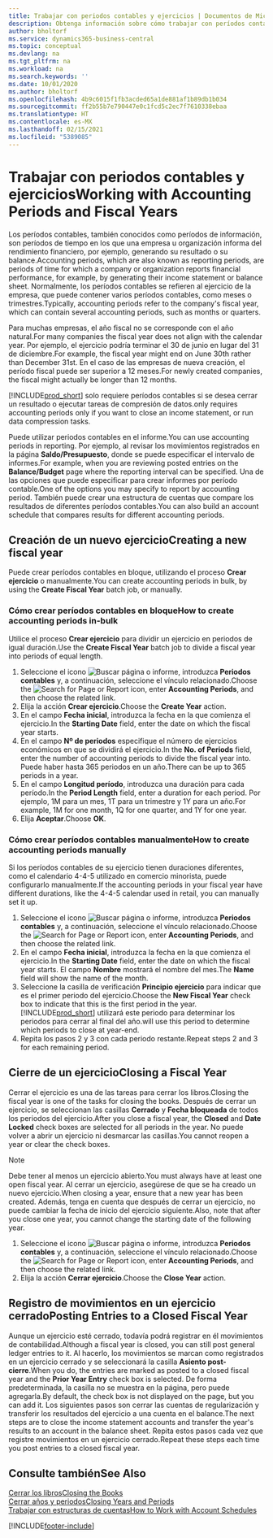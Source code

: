 ```yaml
---
title: Trabajar con periodos contables y ejercicios | Documentos de Microsoft
description: Obtenga información sobre cómo trabajar con períodos contables para definir cuándo empresa elabora los informes de rendimiento financiero.
author: bholtorf
ms.service: dynamics365-business-central
ms.topic: conceptual
ms.devlang: na
ms.tgt_pltfrm: na
ms.workload: na
ms.search.keywords: ''
ms.date: 10/01/2020
ms.author: bholtorf
ms.openlocfilehash: 4b9c6015f1fb3acded65a1de881af1b89db1b034
ms.sourcegitcommit: ff2b55b7e790447e0c1fcd5c2ec7f7610338ebaa
ms.translationtype: HT
ms.contentlocale: es-MX
ms.lasthandoff: 02/15/2021
ms.locfileid: "5389085"
---
```

# <a name="working-with-accounting-periods-and-fiscal-years"></a><span data-ttu-id="d6535-103">Trabajar con periodos contables y ejercicios</span><span class="sxs-lookup"><span data-stu-id="d6535-103">Working with Accounting Periods and Fiscal Years</span></span>

<span data-ttu-id="d6535-104">Los períodos contables, también conocidos como períodos de información, son períodos de tiempo en los que una empresa u organización informa del rendimiento financiero, por ejemplo, generando su resultado o su balance.</span><span class="sxs-lookup"><span data-stu-id="d6535-104">Accounting periods, which are also known as reporting periods, are periods of time for which a company or organization reports financial performance, for example, by generating their income statement or balance sheet.</span></span> <span data-ttu-id="d6535-105">Normalmente, los períodos contables se refieren al ejercicio de la empresa, que puede contener varios períodos contables, como meses o trimestres.</span><span class="sxs-lookup"><span data-stu-id="d6535-105">Typically, accounting periods refer to the company's fiscal year, which can contain several accounting periods, such as months or quarters.</span></span>

<span data-ttu-id="d6535-106">Para muchas empresas, el año fiscal no se corresponde con el año natural.</span><span class="sxs-lookup"><span data-stu-id="d6535-106">For many companies the fiscal year does not align with the calendar year.</span></span> <span data-ttu-id="d6535-107">Por ejemplo, el ejercicio podría terminar el 30 de junio en lugar del 31 de diciembre.</span><span class="sxs-lookup"><span data-stu-id="d6535-107">For example, the fiscal year might end on June 30th rather than December 31st.</span></span> <span data-ttu-id="d6535-108">En el caso de las empresas de nueva creación, el período fiscal puede ser superior a 12 meses.</span><span class="sxs-lookup"><span data-stu-id="d6535-108">For newly created companies, the fiscal might actually be longer than 12 months.</span></span>  

[!INCLUDE[prod_short](includes/prod_short.md)] <span data-ttu-id="d6535-109">solo requiere períodos contables si se desea cerrar un resultado o ejecutar tareas de compresión de datos.</span><span class="sxs-lookup"><span data-stu-id="d6535-109">only requires accounting periods only if you want to close an income statement, or run data compression tasks.</span></span> 

<span data-ttu-id="d6535-110">Puede utilizar periodos contables en el informe.</span><span class="sxs-lookup"><span data-stu-id="d6535-110">You can use accounting periods in reporting.</span></span> <span data-ttu-id="d6535-111">Por ejemplo, al revisar los movimientos registrados en la página **Saldo/Presupuesto**, donde se puede especificar el intervalo de informes.</span><span class="sxs-lookup"><span data-stu-id="d6535-111">For example, when you are reviewing posted entries on the **Balance/Budget** page where the reporting interval can be specified.</span></span> <span data-ttu-id="d6535-112">Una de las opciones que puede especificar para crear informes por período contable.</span><span class="sxs-lookup"><span data-stu-id="d6535-112">One of the options you may specify to report by accounting period.</span></span> <span data-ttu-id="d6535-113">También puede crear una estructura de cuentas que compare los resultados de diferentes períodos contables.</span><span class="sxs-lookup"><span data-stu-id="d6535-113">You can also build an account schedule that compares results for different accounting periods.</span></span>

## <a name="creating-a-new-fiscal-year"></a><span data-ttu-id="d6535-114">Creación de un nuevo ejercicio</span><span class="sxs-lookup"><span data-stu-id="d6535-114">Creating a new fiscal year</span></span>

<span data-ttu-id="d6535-115">Puede crear períodos contables en bloque, utilizando el proceso **Crear ejercicio** o manualmente.</span><span class="sxs-lookup"><span data-stu-id="d6535-115">You can create accounting periods in bulk, by using the **Create Fiscal Year** batch job, or manually.</span></span>

### <a name="how-to-create-accounting-periods-in-bulk"></a><span data-ttu-id="d6535-116">Cómo crear períodos contables en bloque</span><span class="sxs-lookup"><span data-stu-id="d6535-116">How to create accounting periods in-bulk</span></span>

<span data-ttu-id="d6535-117">Utilice el proceso **Crear ejercicio** para dividir un ejercicio en periodos de igual duración.</span><span class="sxs-lookup"><span data-stu-id="d6535-117">Use the **Create Fiscal Year** batch job to divide a fiscal year into periods of equal length.</span></span>  

1. <span data-ttu-id="d6535-118">Seleccione el icono ![Buscar página o informe](media/ui-search/search_small.png "Icono Buscar página o informe"), introduzca **Periodos contables** y, a continuación, seleccione el vínculo relacionado.</span><span class="sxs-lookup"><span data-stu-id="d6535-118">Choose the ![Search for Page or Report](media/ui-search/search_small.png "Search for Page or Report icon") icon, enter **Accounting Periods**, and then choose the related link.</span></span>  
2. <span data-ttu-id="d6535-119">Elija la acción **Crear ejercicio**.</span><span class="sxs-lookup"><span data-stu-id="d6535-119">Choose the **Create Year** action.</span></span>  <!--What about the Scheduling option? Should we mention that? There's also the Report Output Type field...-->
3. <span data-ttu-id="d6535-120">En el campo **Fecha inicial**, introduzca la fecha en la que comienza el ejercicio.</span><span class="sxs-lookup"><span data-stu-id="d6535-120">In the **Starting Date** field, enter the date on which the fiscal year starts.</span></span>  
4. <span data-ttu-id="d6535-121">En el campo **Nº de periodos** especifique el número de ejercicios económicos en que se dividirá el ejercicio.</span><span class="sxs-lookup"><span data-stu-id="d6535-121">In the **No. of Periods** field, enter the number of accounting periods to divide the fiscal year into.</span></span> <span data-ttu-id="d6535-122">Puede haber hasta 365 periodos en un año.</span><span class="sxs-lookup"><span data-stu-id="d6535-122">There can be up to 365 periods in a year.</span></span>  
5. <span data-ttu-id="d6535-123">En el campo **Longitud período**, introduzca una duración para cada período.</span><span class="sxs-lookup"><span data-stu-id="d6535-123">In the **Period Length** field, enter a duration for each period.</span></span> <span data-ttu-id="d6535-124">Por ejemplo, 1M para un mes, 1T para un trimestre y 1Y para un año.</span><span class="sxs-lookup"><span data-stu-id="d6535-124">For example, 1M for one month, 1Q for one quarter, and 1Y for one year.</span></span>  
6. <span data-ttu-id="d6535-125">Elija **Aceptar**.</span><span class="sxs-lookup"><span data-stu-id="d6535-125">Choose **OK**.</span></span>  

### <a name="how-to-create-accounting-periods-manually"></a><span data-ttu-id="d6535-126">Cómo crear períodos contables manualmente</span><span class="sxs-lookup"><span data-stu-id="d6535-126">How to create accounting periods manually</span></span>

<span data-ttu-id="d6535-127">Si los períodos contables de su ejercicio tienen duraciones diferentes, como el calendario 4-4-5 utilizado en comercio minorista, puede configurarlo manualmente.</span><span class="sxs-lookup"><span data-stu-id="d6535-127">If the accounting periods in your fiscal year have different durations, like the 4-4-5 calendar used in retail, you can manually set it up.</span></span>  
  
1. <span data-ttu-id="d6535-128">Seleccione el icono ![Buscar página o informe](media/ui-search/search_small.png "Icono Buscar página o informe"), introduzca **Periodos contables** y, a continuación, seleccione el vínculo relacionado.</span><span class="sxs-lookup"><span data-stu-id="d6535-128">Choose the ![Search for Page or Report](media/ui-search/search_small.png "Search for Page or Report icon") icon, enter **Accounting Periods**, and then choose the related link.</span></span>  
2. <span data-ttu-id="d6535-129">En el campo **Fecha inicial**, introduzca la fecha en la que comienza el ejercicio.</span><span class="sxs-lookup"><span data-stu-id="d6535-129">In the **Starting Date** field, enter the date on which the fiscal year starts.</span></span> <span data-ttu-id="d6535-130">El campo **Nombre** mostrará el nombre del mes.</span><span class="sxs-lookup"><span data-stu-id="d6535-130">The **Name** field will show the name of the month.</span></span>  
3. <span data-ttu-id="d6535-131">Seleccione la casilla de verificación **Principio ejercicio** para indicar que es el primer periodo del ejercicio.</span><span class="sxs-lookup"><span data-stu-id="d6535-131">Choose the **New Fiscal Year** check box to indicate that this is the first period in the year.</span></span> [!INCLUDE[prod_short](includes/prod_short.md)] <span data-ttu-id="d6535-132">utilizará este periodo para determinar los periodos para cerrar al final del año.</span><span class="sxs-lookup"><span data-stu-id="d6535-132">will use this period to determine which periods to close at year-end.</span></span>
4. <span data-ttu-id="d6535-133">Repita los pasos 2 y 3 con cada periodo restante.</span><span class="sxs-lookup"><span data-stu-id="d6535-133">Repeat steps 2 and 3 for each remaining period.</span></span>  

## <a name="closing-a-fiscal-year"></a><span data-ttu-id="d6535-134">Cierre de un ejercicio</span><span class="sxs-lookup"><span data-stu-id="d6535-134">Closing a Fiscal Year</span></span>

<span data-ttu-id="d6535-135">Cerrar el ejercicio es una de las tareas para cerrar los libros.</span><span class="sxs-lookup"><span data-stu-id="d6535-135">Closing the fiscal year is one of the tasks for closing the books.</span></span> <span data-ttu-id="d6535-136">Después de cerrar un ejercicio, se seleccionan las casillas **Cerrado** y **Fecha bloqueada** de todos los periodos del ejercicio.</span><span class="sxs-lookup"><span data-stu-id="d6535-136">After you close a fiscal year, the **Closed** and **Date Locked** check boxes are selected for all periods in the year.</span></span> <span data-ttu-id="d6535-137">No puede volver a abrir un ejercicio ni desmarcar las casillas.</span><span class="sxs-lookup"><span data-stu-id="d6535-137">You cannot reopen a year or clear the check boxes.</span></span>

> [!NOTE]  
> <span data-ttu-id="d6535-138">Debe tener al menos un ejercicio abierto.</span><span class="sxs-lookup"><span data-stu-id="d6535-138">You must always have at least one open fiscal year.</span></span> <span data-ttu-id="d6535-139">Al cerrar un ejercicio, asegúrese de que se ha creado un nuevo ejercicio.</span><span class="sxs-lookup"><span data-stu-id="d6535-139">When closing a year, ensure that a new year has been created.</span></span> <span data-ttu-id="d6535-140">Además, tenga en cuenta que después de cerrar un ejercicio, no puede cambiar la fecha de inicio del ejercicio siguiente.</span><span class="sxs-lookup"><span data-stu-id="d6535-140">Also, note that after you close one year, you cannot change the starting date of the following year.</span></span>

1. <span data-ttu-id="d6535-141">Seleccione el icono ![Buscar página o informe](media/ui-search/search_small.png "Icono Buscar página o informe"), introduzca **Periodos contables** y, a continuación, seleccione el vínculo relacionado.</span><span class="sxs-lookup"><span data-stu-id="d6535-141">Choose the ![Search for Page or Report](media/ui-search/search_small.png "Search for Page or Report icon") icon, enter **Accounting Periods**, and then choose the related link.</span></span>  
2. <span data-ttu-id="d6535-142">Elija la acción **Cerrar ejercicio**.</span><span class="sxs-lookup"><span data-stu-id="d6535-142">Choose the **Close Year** action.</span></span>  

## <a name="posting-entries-to-a-closed-fiscal-year"></a><span data-ttu-id="d6535-143">Registro de movimientos en un ejercicio cerrado</span><span class="sxs-lookup"><span data-stu-id="d6535-143">Posting Entries to a Closed Fiscal Year</span></span>

<span data-ttu-id="d6535-144">Aunque un ejercicio esté cerrado, todavía podrá registrar en él movimientos de contabilidad.</span><span class="sxs-lookup"><span data-stu-id="d6535-144">Although a fiscal year is closed, you can still post general ledger entries to it.</span></span> <span data-ttu-id="d6535-145">Al hacerlo, los movimientos se marcan como registrados en un ejercicio cerrado y se seleccionará la casilla **Asiento post-cierre**.</span><span class="sxs-lookup"><span data-stu-id="d6535-145">When you do, the entries are marked as posted to a closed fiscal year and the **Prior Year Entry** check box is selected.</span></span> <span data-ttu-id="d6535-146">De forma predeterminada, la casilla no se muestra en la página, pero puede agregarla.</span><span class="sxs-lookup"><span data-stu-id="d6535-146">By default, the check box is not displayed on the page, but you can add it.</span></span> <span data-ttu-id="d6535-147">Los siguientes pasos son cerrar las cuentas de regularización y transferir los resultados del ejercicio a una cuenta en el balance.</span><span class="sxs-lookup"><span data-stu-id="d6535-147">The next steps are to close the income statement accounts and transfer the year's results to an account in the balance sheet.</span></span> <span data-ttu-id="d6535-148">Repita estos pasos cada vez que registre movimientos en un ejercicio cerrado.</span><span class="sxs-lookup"><span data-stu-id="d6535-148">Repeat these steps each time you post entries to a closed fiscal year.</span></span>

## <a name="see-also"></a><span data-ttu-id="d6535-149">Consulte también</span><span class="sxs-lookup"><span data-stu-id="d6535-149">See Also</span></span>

[<span data-ttu-id="d6535-150">Cerrar los libros</span><span class="sxs-lookup"><span data-stu-id="d6535-150">Closing the Books</span></span>](year-close-books.md)  
[<span data-ttu-id="d6535-151">Cerrar años y periodos</span><span class="sxs-lookup"><span data-stu-id="d6535-151">Closing Years and Periods</span></span>](year-close-years-periods.md)  
[<span data-ttu-id="d6535-152">Trabajar con estructuras de cuentas</span><span class="sxs-lookup"><span data-stu-id="d6535-152">How to Work with Account Schedules</span></span>](bi-how-work-account-schedule.md)  


[!INCLUDE[footer-include](includes/footer-banner.md)]